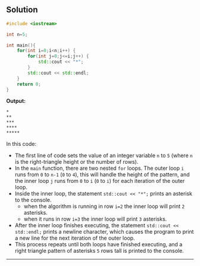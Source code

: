 ## Solution

```cpp
#include <iostream>

int n=5;

int main(){
	for(int i=0;i<n;i++) {
		for(int j=0;j<=i;j++) {
			std::cout << "*";
		}
		std::cout << std::endl;
	}
	return 0;
}
```

**Output:**

```
*
**
***
****
*****
```

In this code:

- The first line of code sets the value of an integer variable `n` to `5` (where `n` is the right-triangle height or the number of rows).
- In the `main` function, there are two nested `for` loops. The outer loop `i` runs from `0` to `n-1` (`0` to `4`), this will handle the height of the pattern, and the inner loop `j` runs from `0` to `i` (`0` to `i`) for each iteration of the outer loop.
- Inside the inner loop, the statement `std::cout << "*";` prints an asterisk to the console.
	- when the algorithm is running in row `i=2` the inner loop will print `2` asterisks.
	- when it runs in row `i=3` the inner loop will print `3` asterisks.
- After the inner loop finishes executing, the statement `std::cout << std::endl;` prints a newline character, which causes the program to print a new line for the next iteration of the outer loop.
- This process repeats until both loops have finished executing, and a right triangle pattern of asterisks `5` rows tall is printed to the console.

---